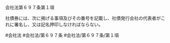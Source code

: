 会社法第６９７条第１項

社債券には、次に掲げる事項及びその番号を記載し、社債発行会社の代表者がこれに署名し、又は記名押印しなければならない。

#会社法
#会社法/第６９７条
#会社法/第６９７条/第１項
